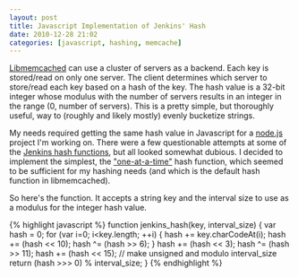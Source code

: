 ```yaml
---
layout: post
title: Javascript Implementation of Jenkins' Hash
date: 2010-12-28 21:02
categories: [javascript, hashing, memcache]
---
```

[Libmemcached](http://libmemcached.org/libMemcached.html) can use a cluster of servers as a backend.  Each key is stored/read on only one server.  The client determines which server to store/read each key based on a hash of the key.  The hash value is a 32-bit integer whose modulus with the number of servers results in an integer in the range (0, number of servers).  This is a pretty simple, but thoroughly useful, way to (roughly and likely mostly) evenly bucketize strings.

My needs required getting the same hash value in Javascript for a [node.js](http://nodejs.org) project I'm working on.  There were a few questionable attempts at some of the [Jenkins hash functions](http://en.wikipedia.org/wiki/Jenkins_hash_function), but all looked somewhat dubious.  I decided to implement the simplest, the ["one-at-a-time"](http://www.burtleburtle.net/bob/hash/doobs.html) hash function, which seemed to be sufficient for my hashing needs (and which is the default hash function in libmemcached).

So here's the function.  It accepts a string key and the interval size to use as a modulus for the integer hash value.

{% highlight javascript %}
function jenkins_hash(key, interval_size) {
   var hash = 0;
   for (var i=0; i<key.length; ++i) {
      hash += key.charCodeAt(i);
      hash += (hash << 10);
      hash ^= (hash >> 6);
   }
   hash += (hash << 3);
   hash ^= (hash >> 11);
   hash += (hash << 15);
   // make unsigned and modulo interval_size
   return (hash >>> 0) % interval_size;
}
{% endhighlight %}
